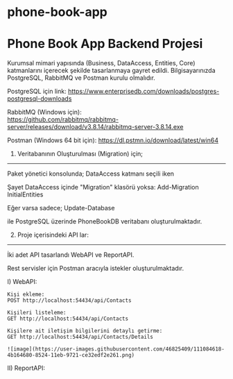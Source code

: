 # phone-book-app
Phone Book App Backend Projesi
==============================

Kurumsal mimari yapısında (Business, DataAccess, Entities, Core) katmanlarını içerecek şekilde tasarlanmaya gayret edildi.
Bilgisayarınızda PostgreSQL, RabbitMQ ve Postman kurulu olmalıdır.

  PostgreSQL için link:
  https://www.enterprisedb.com/downloads/postgres-postgresql-downloads

  RabbitMQ (Windows için):  
  https://github.com/rabbitmq/rabbitmq-server/releases/download/v3.8.14/rabbitmq-server-3.8.14.exe
  
  Postman (Windows 64 bit için):
  https://dl.pstmn.io/download/latest/win64

1) Veritabanının Oluşturulması (Migration) için;
------------------------------------------------

Paket yönetici konsolunda; DataAccess katmanı seçili iken

Şayet DataAccess içinde "Migration" klasörü yoksa:
Add-Migration InitialEntities

Eğer varsa sadece;
Update-Database

ile PostgreSQL üzerinde PhoneBookDB veritabanı oluşturulmaktadır.

2) Proje içerisindeki API lar:
------------------------------

İki adet API tasarlandı WebAPI ve ReportAPI.

Rest servisler için Postman aracıyla istekler oluşturulmaktadır.

  I) WebAPI:

    Kişi ekleme:    
    POST http://localhost:54434/api/Contacts
    
    Kişileri listeleme:
    GET http://localhost:54434/api/Contacts
    
    Kişilere ait iletişim bilgilerini detaylı getirme:
    GET http://localhost:54434/api/Contacts/Details
    
    ![image](https://user-images.githubusercontent.com/46825409/111084618-4b164680-8524-11eb-9721-ce32edf2e261.png)

  II) ReportAPI:
  
    
